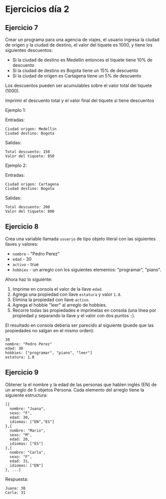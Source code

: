 # Ejercicios día 2

## Ejercicio 7

Crear un programa para una agencia de viajes, el usuario ingresa la ciudad de origen y la ciudad de destino, el valor del tiquete es 1000, y tiene los siguientes descuentos:
- Si la ciudad de destino es Medellin entonces el tiquete tiene 10% de descuento
- Si la ciudad de destino es Bogota tiene un 15% de descuento
- Si la ciudad de origen es Cartagena tiene un 5% de descuento
  
Los descuentos pueden ser acumulables sobre el valor total del tiquete (1000).

Imprimir el descuento total y el valor final del tiquete si tiene descuentos

Ejemplo 1:

Entradas:
```
Ciudad origen: Medellin
Ciudad destino: Bogota
```

Salidas:
```
Total descuento: 150
Valor del tiquete: 850
```

Ejemplo 2:

Entradas:
```
Ciudad origen: Cartagena
Ciudad destino: Bogota
```

Salidas:
```
Total descuento: 200
Valor del tiquete: 800
```

## Ejercicio 8

Crea una variable llamada `usuario` de tipo objeto literal con las siguientes llaves y valores:

- `nombre` - "Pedro Perez"
- `edad` - 30
- `activo` - true
- `hobbies` - un arreglo con los siguientes elementos: "programar", "piano".

Ahora haz lo siguiente:

1. Imprime en consola el valor de la llave `edad`.
2. Agrega una propiedad con llave `estatura` y valor `1.8`.
3. Elimina la propiedad con llave `activo`.
4. Agrega el hobbie "leer" al arreglo de hobbies.
5. Recorre todas las propiedades e imprímelas en consola (una línea por propiedad y separando la llave y el valor con dos puntos `:`).

El resultado en consola debería ser parecido al siguiente (puede que las propiedades no salgan en el mismo orden):

```
30
nombre: "Pedro Perez"
edad: 30
hobbies: ["programar", "piano", "leer"]
estatura: 1.8
```

## Ejercicio 9

Obtener la el nombre y la edad de las personas que hablen inglés (EN) de un arreglo de 5 objetos Persona. Cada elemento del arreglo tiene la siguiente estructura:

```
[{
  nombre: "Juana",
  sexo: "F",
  edad: 30,
  idiomas: ["EN","ES"]
},{
  nombre: "Mario",
  sexo: "M",
  edad: 20,
  idiomas: ["ES"]
},{
  nombre: "Carla",
  sexo: "F",
  edad: 31,
  idiomas: ["EN"]
}, ...]
```

Respuesta:
```
Juana: 30
Carla: 31
```
